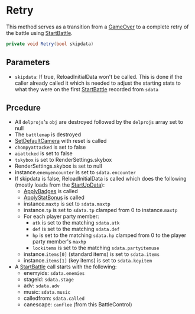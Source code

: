 # Retry
This method serves as a transition from a [GameOver](Terminal%20coroutines/GameOver.md) to a complete retry of the battle using [StartBattle](../StartBattle.md).

```cs
private void Retry(bool skipdata)
```

## Parameters

- `skipdata`: If true, ReloadInitialData won't be called. This is done if the caller already called it which is needed to adjust the starting stats to what they were on the first [StartBattle](../StartBattle.md) recorded from `sdata`

## Prcedure

- All `delprojs`'s `obj` are destroyed followed by the `delprojs` array set to null
- The `battlemap` is destroyed
- [SetDefaultCamera](../Visual%20rendering/SetDefaultCamera.md) with reset is called
- `chompyattacked` is set to false
- `aiattcked` is set to false
- `tskybox` is set to RenderSettings.skybox
- RenderSettings.skybox is set to null
- instance.`enemyencounter` is set to `sdata.encounter`
- If skipdata is false, ReloadInitialData is called which does the following (mostly loads from the [StartUpData](../../StartUpData.md)):
    - [ApplyBadges](../../ApplyBadges.md) is called
    - [ApplyStatBonus](../../ApplyStatBonus.md) is called
    - instance.`maxtp` is set to `sdata.maxtp`
    - instance.`tp` is set to `sdata.tp` clamped from 0 to instance.`maxtp`
    - For each player party member:
        - `atk` is set to the matching `sdata.atk`
        - `def` is set to the matching `sdata.def`
        - `hp` is set to the matching `sdata.hp` clamped from 0 to the player party member's `maxhp`
        - `lockitems` is set to the matching `sdata.partyitemuse`
    - instance.`items[0]` (standard items) is set to `sdata.items`
    - instance.`items[1]` (key items) is set to `sdata.keyitem`
- A [StartBattle](../StartBattle.md) call starts with the following:
    - enemyids: `sdata.enemies`
    - stageid: `sdata.stage`
    - adv: `sdata.adv`
    - music: `sdata.music`
    - calledfrom: `sdata.called`
    - canescape: `canflee` (from this BattleControl)
